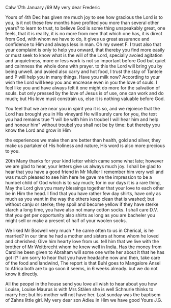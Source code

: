  Calw 17th January /69
My very dear Frederic

Yours of 4th Dec has given me much joy to see how gracious the Lord is to you, is it not these few months have profited you more than several other years? to learn to trust, to believe God is some thing unspeakably great, one feels, that it is reality, it is no more from men that which one has, it is direct from God, with whom we have to do, it gives us great assurance and confidence to Him and always less in man. Oh my sweet F. I trust also that your complaint is only to help you onward, that thereby you find more easily or must seek to know what is the will of the Lord, specially avoied agitation and unquietness, more or less work is not so important before God but quiet and calmness the whole done with prayer. to this the Lord will bring you by being unwell. and avoied also carry and hot food, I trust the stay of Tantele and P will help you in many things. Have you milk now? 
According to your wish the Lord will keep you and encrease even in you the love of souls. I feel like you and have always felt it one might do more for the salvation of souls. but only pressed by the love of Jesus is of use, one can work and do much; but His love must constrain us, else it is nothing valuable before God.

You feel that we are near you in spirit yea it is so, and we rejoiece that the Lord has brought you in His vineyard He will surely care for you, the text you had remains true "I will be with him in troubel I will hear him and help and honour him" without troubel you shall not be by time: but thereby you know the Lord and grow in Him

the experiences we make then are better than health, gold and silver, they make us partaker of His holiness and nature, His word is also more precious to you.

20th Many thanks for your kind letter which came some what late; however we are glad to hear, your letters give us always much joy. I shall be glad to hear that you have a good friend in Mr Muller I remember him very well and was much pleased to see him here he gave me the impression to be a humbel child of God which is to say much; for in our days it is a rare thing, May the Lord give you many blessings together that your love to each other be in Him the head. I find that you have rather few day shirts, have only as much as you want in the way the others keep clean that is washed; but without canju or sterke; they spoil and become yellow if they have sterke starch a long time, you have also not many cotton socks. I shall care D.V. that you get per opportunity also shirts as long as you are bacheler you might sell or make a present of half of your woolen socks.

We liked Mr Boswell very much <Mama verwirrt die beiden Bosw.>* he came often to us in Cherical, is he married? in our time he had a mother and sisters at home whom he loved and cherished; Give him hearty love from us. tell him that we live with the brother of Mr Weitbrecht whom he knew well in India. Has the money from Caroline been given to Abraham will some one write her about it that he has got it? I am sorry to hear that you have headache now and then, take care of the food and landwind, The report is that Buhl goes to Mangalore Ansel to Africa both are to go soon it seems, in 6 weeks already. but we do not know it directly.

All the peopel in the house send you love all wish to hear about you how Louise, Louise Maurus is with Mrs Stälen she is well Schnurle thinks to marry her; but his mother will not have her. Last sunday was the baptisem of Zahns little girl. My very dear son Adieu in Him we have good  Yours J.G.
